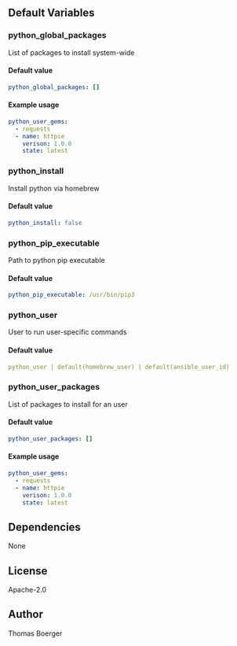 
## Default Variables

### python_global_packages

List of packages to install system-wide

#### Default value

```yaml
python_global_packages: []
```

#### Example usage

```yaml
python_user_gems:
  - requests
  - name: httpie
    verison: 1.0.0
    state: latest
```

### python_install

Install python via homebrew

#### Default value

```yaml
python_install: false
```

### python_pip_executable

Path to python pip executable

#### Default value

```yaml
python_pip_executable: /usr/bin/pip3
```

### python_user

User to run user-specific commands

#### Default value

```yaml
python_user | default(homebrew_user) | default(ansible_user_id)
```

### python_user_packages

List of packages to install for an user

#### Default value

```yaml
python_user_packages: []
```

#### Example usage

```yaml
python_user_gems:
  - requests
  - name: httpie
    verison: 1.0.0
    state: latest
```
## Dependencies

None

## License

Apache-2.0

## Author

Thomas Boerger
